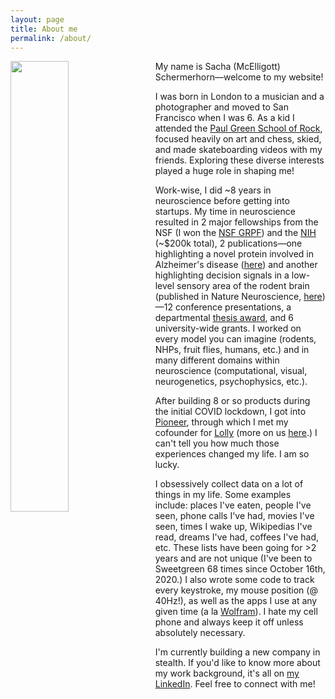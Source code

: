 ```yaml
---
layout: page
title: About me
permalink: /about/
---
```


<img style="float: left; margin: 0px 15px 15px 0px;" src="{{site.imgurl}}/withLenny.JPG" width="43%" />

My name is Sacha (McElligott) Schermerhorn—welcome to my website! 


I was born in London to a musician and a photographer and moved to San Francisco when I was 6. As a kid I attended the [Paul Green School of Rock](https://en.wikipedia.org/wiki/Paul_Green_(musician)#The_Paul_Green_School_of_Rock_Music), focused heavily on art and chess, skied, and made skateboarding videos with my friends. Exploring these diverse interests played a huge role in shaping me!


Work-wise, I did ~8 years in neuroscience before getting into startups. My time in neuroscience resulted in 2 major fellowships from the NSF (I won the [NSF GRPF](https://en.wikipedia.org/wiki/NSF-GRFP)) and the [NIH](http://www.bpendure.org/sacha-mcelligott.html) (~$200k total), 2 publications—one highlighting a novel protein involved in Alzheimer's disease ([here](https://www.researchgate.net/publication/337725238_Secernin-1_is_a_novel_phosphorylated_tau_binding_protein_that_accumulates_in_Alzheimer's_disease_and_not_in_other_tauopathies)) and another highlighting decision signals in a low-level sensory area of the rodent brain (published in Nature Neuroscience, [here](http://nature.com/articles/s41593-022-01151-0))—12 conference presentations, a departmental [thesis award](https://cas.nyu.edu/content/nyu-as/cas/academic-programs/honors-programs/dean-awards.html), and 6 university-wide grants. I worked on every model you can imagine (rodents, NHPs, fruit flies, humans, etc.) and in many different domains within neuroscience (computational, visual, neurogenetics, psychophysics, etc.).
       
After building 8 or so products during the initial COVID lockdown, I got into [Pioneer](https://pioneer.app), through which I met my cofounder for [Lolly](https://www.thelollyapp.com) (more on us [here](https://www.forbes.com/sites/rachelsandler/2021/01/15/meet-lolly-the-new-gen-z-dating-app-combining-tiktok-and-tinder/).) I can't tell you how much those experiences changed my life. I am so lucky.

I obsessively collect data on a lot of things in my life. Some examples include: places I've eaten, people I've seen, phone calls I've had, movies I've seen, times I wake up, Wikipedias I've read, dreams I've had, coffees I've had, etc. These lists have been going for >2 years and are not unique (I've been to Sweetgreen 68 times since October 16th, 2020.) I also wrote some code to track every keystroke, my mouse position (@ 40Hz!), as well as the apps I use at any given time (a la [Wolfram](https://writings.stephenwolfram.com/2012/03/the-personal-analytics-of-my-life/)). I hate my cell phone and always keep it off unless absolutely necessary.

I'm currently building a new company in stealth. If you'd like to know more about my work background, it's all on [my LinkedIn](https://www.linkedin.com/in/sachamce/). Feel free to connect with me!
